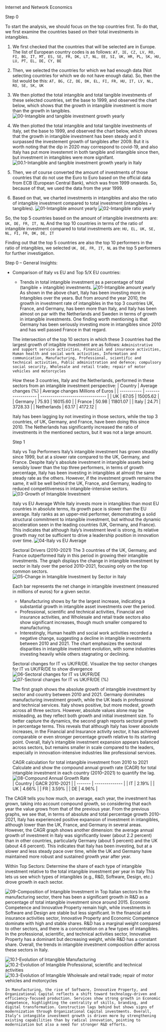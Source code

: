 Internet and Network Economics

Step 0

To start the analysis, we should focus on the top countries first. To do that, we first examine the countries based on their total investments in intangibles.

1. We first checked that the countries that will be selected are in Europe. The list of European country codes is as follows:
    ```AT, IE, CZ, LV, RO, FI, BG, IT, MT, ES, SE, FR, DK, LT, NL, EE, SI, UK, HR, PL, SK, HU, LU, PT, EL, DE, CY, BE```

2. Then, we selected the countries for which we had enough data (Not selecting countries for which we do not have enough data). So, then the list would be this:
    ```AT, BG, CZ, DE, DK, EL, FI, FR, HU, IT, LV, NL, RO, SE, SK, UK```

3. We then plotted the total intangible and total tangible investments of these selected countries, set the base to 1999, and observed the chart below, which shows that the growth in intangible investment is more than the growth in tangibles.
![00-Intangible and tangible investment growth yearly](figures/00-intangible_tangible_growth_eu_yearly.png)

4. We then plotted the total intangible and total tangible investments of Italy, set the base to 1999, and observed the chart below, which shows that the growth in intangible investment has been steady and it surpassed the investement growth of tangibles after 2009. But it is worth noting that the dip in 2020 may correspond to covid-19, and also Italy has put more investemnt in both tangible and intangible since then, but investment in intangibles were more signifant.
![00.1-Intangible and tangible investment growth yearly in Italy](figures/00.1-intangible_tangible_growth_it_yearly.png)

5. Then, we of course converted the amount of investments of those countries that do not use the Euro to Euro based on the official data from ECB (European Central Bank), which was from 1999 onwards. So, because of that, we used the data from the year 1999.

6. Based on that, we charted investments in intangibles and also the ratio of intangible investment compared to total investment (intangibles + tangibles).
![01-Intangible amount yearly](figures/01-intangible_eu_yearly.png)
![02-Intangible ratio yearly](figures/02-relative_intangible_eu_yearly.png)

So, the top 5 countries based on the amount of intangible investments are: ```UK, DE, FR, IT, NL```
And the top 10 countries in terms of the ratio of intangible investment compared to total investments are: ```HU, EL, UK, SE, NL, FI, FR, DK, DE, IT```

Finding out that the top 5 countries are also the top 10 performers in the ratio of intangibles, we selected ```UK, DE, FR, IT, NL``` as the top 5 performers for further investigation.

Step 0 – General Insights:
- Comparison of Italy vs EU and Top 5/X EU countries:
  - Trends in total intangible investment as a percentage of total (tangible + intangible) investments.
  ![01-Intangible amount yearly](figures/01-intangible_eu_yearly.png)
  As shown in the above chart, Italy has been investing more in Intangibles over the years. But from around the year 2010, the growth in investment rate of intangibles in the top 3 countries UK, France, and Germany, has been more than Italy, and Italy has been almost on par with the  Netherlands and Sweden in terms of growth in intangible investments.
  One finding worth mentioning is that Germany has been seriously investing more in intangibles since 2010 and has well passed France in that regard.

  The intersection of the top 10 sectors in which these 3 countries had the largest growth of intagible investment are as follows: ```Administrative and support service activities, Financial and insurance activities, Human health and social work activities, Information and communication, Manufacturing, Professional, scientific and technical activities, Public administration and defence; compulsory social security, Wholesale and retail trade; repair of motor vehicles and motorcycles```

  How these 3 countries, Italy and the Netherlands, performed in these sectors from an intangible investment perspective:
    | Country     | Average changes (%) | Average changes Millions of Euros |
    | ----------- | ------------------- | --------------------------------- |
    | UK          | 67.05               | 15005.62                          |
    | Germany     | 75.93               | 16015.60                          |
    | France      | 50.98               | 11801.07                          |
    | Italy       | 24.71               | 3728.33                           |
    | Netherlands | 63.17               | 4172.12                           |

    Italy has been lagging by not investing in those sectors, while the top 3 countries, of UK, Germany, and France, have been doing this since 2010. The Netherlands has significantly increased the ratio of investments in the mentioned sectors, but it was not a large amount.

    Step 1
  
    Italy vs Top Performers
    Italy’s intangible investment has grown steadily since 1999, but at a slower rate compared to the UK, Germany, and France.
    Despite Italy's absolute investment in intangible assets being sensibly lower than the top three performers, in terms of growth percentage, Italy has been investing in intangibles at     almost the same steady rate as the others. However, if the investment growth remains the same, it will be well behind the UK, France, and Germany, leading to reduced competitiveness     in intangible-intensive sectors.
    ![03-Growth of Intangible Investment](figures/03-italy_vs_top_performers.png)
    
    Italy vs EU Average
    While Italy invests more in intangibles than most EU countries in absolute terms, its growth pace is slower than the EU average. Italy ranks as an upper-mid performer, demonstrating a solid structural commitment to intangible investment, but without the dynamic acceleration seen in the leading countries (UK, Germany, and France). This indicates that although Italy’s investment level is strong, its relative growth may not be sufficient to drive a leadership position in innovation over time.
    ![04-Italy vs EU Average](figures/04-italy_vs_eu_avg.png)

    Sectoral Drivers (2010–2021)
    The 3 countries of the UK, Germany, and France outperformed Italy in this period in growing their intangible investments.
    The graph displays the change in intangible investment by sector in Italy over the period 2010–2021, focusing only on the top common sectors.
    ![05-Change in Intangible Investment by Sector in Italy](figures/05-italy_sector_change_common.png)
     
    Each bar represents the net change in intangible investment (measured in millions of euros) for a given sector.
    - Manufacturing shows by far the largest increase, indicating a substantial growth in intangible asset investments over the period.
    - Professional, scientific and technical activities, Financial and insurance activities, and Wholesale and retail trade sectors also show significant increases, though much smaller compared to manufacturing.
    - Interestingly, Human health and social work activities recorded a negative change, suggesting a decline in intangible investments between 2010 and 2021.
    The chart emphasizes the sectoral disparities in intangible investment evolution, with some industries investing heavily while others stagnating or declining.

    Sectoral changes for IT vs UK/FR/DE.
    Visualize the top sector changes for IT vs UK/FR/DE to show divergence
    ![06-Sectoral changes for IT vs UK/FR/DE](figures/06-sectoral_intangible_growth.png)
    ![07-Sectoral changes for IT vs UK/FR/DE (%)](figures/07-sectoral_intangible_growth_pct.png)
    
    The first graph shows the absolute growth of intangible investment by sector and country between 2010 and 2021. Germany dominates manufacturing investment growth, while the UK leads in professional and technical services. Italy shows positive, but more modest, growth across all three sectors.
    However, absolute values alone may be misleading, as they reflect both growth and initial investment size.
     To better capture the dynamics, the second graph reports sectoral growth in percentage terms. This reveals that although Italy has lower absolute increases, in the Financial and Insurance activity sector, it has achieved comparable or even stronger percentage growth relative to its starting point.
    Overall, Italy’s intangible investment expansion appears balanced across sectors, but remains smaller in scale compared to the leaders, especially in innovation-intensive industries like professional services.

    CAGR calculation for total intangible investment from 2010 to 2021
    Calculate and show the compound annual growth rate (CAGR) for total intangible investment in each country (2010–2021) to quantify the lag.
    ![08-Compound Annual Growth Rate](figures/08-cagr_intangible_investment.png)    
  | Country | GACR 2010-2021 |
  | ------- | -------------- |
  | IT      | 2.19%          |
  | UK      | 4.66%          |
  | FR      | 3.59%          |
  | DE      | 4.96%          |
      

The CAGR tells you how much, on average, each year, the investment has grown, taking into account compound growth, so considering that each year the value grows from that of the previous year.
    From the previous graphs, we see that, in terms of absolute and total percentage growth 2010-2021, Italy has experienced positive expansion of investment in intangibles, although lower than the UK, France, and Germany in several areas.
    However, the CAGR graph shows another dimension: the average annual growth of investment in Italy was significantly lower (about 2.2 percent) than in other countries, particularly Germany (about 5 percent) and the UK (about 4.6 percent).
    This indicates that Italy has been investing, but at a slower and less steady pace over time, while the UK and Germany have maintained more robust and sustained growth year after year.

Within Top Sectors: Determine the share of each type of intangible investment relative to the total intangible investment per year in Italy 
This lets us see which types of intangibles (e.g., R&D, Software, Design, etc.) drove growth in each sector.

![09-Composition of Intangible Investment in Top Italian sectors](figures/09-composition_of_intangible_investments_italy_top_sectors.png)
    In the manufacturing sector, there has been a significant growth in R&D as a percentage of total intangible investment since around 2015. Economic Competence and Innovative Property remain high, while investments in Software and Design are stable but less significant. In the financial and insurance activities sector, Innovative Property and Economic Competence dominate with high and stable shares. R&D has a marginal weight compared to other sectors, and there is a concentration on a few types of intangibles. In the professional, scientific, and technical activities sector, Innovative Property has a dominant but decreasing weight, while R&D has a constant share. Overall, the trends in intangible investment composition differ across these sectors in Italy.

![10.1-Evolution of Intangible Manufacturing](figures/10.1-intangible_investments_evolution_Manufacturing.png)
![10.2-Evolution of Intangible Professional, scientific and technical activities](<figures/10.2-intangible_investments_evolution_Professional, scientific and technical activities.png>)
![10.3-Evolution of Intangible Wholesale and retail trade; repair of motor vehicles and motorcycles](<figures/10.3-intangible_investments_evolution_Wholesale and retail trade; repair of motor vehicles and motorcycles.png>)
    
    In Manufacturing, the rise of Software, Innovative Property, and Organizational Capital reflects a shift toward technology-driven and efficiency-focused production. Services show strong growth in Economic Competence, highlighting the centrality of skills, branding, and digital transformation. Construction lags behind but shows signs of modernization through Organizational Capital investments. Overall, Italy’s intangible investment growth is driven more by strengthening existing capabilities than by radical innovation, pointing to modernization but also a need for stronger R&D efforts.
